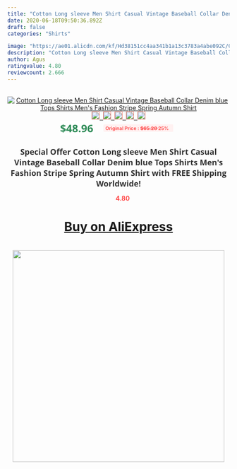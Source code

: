 ```yaml
---
title: "Cotton Long sleeve Men Shirt Casual Vintage Baseball Collar Denim blue Tops Shirts Men's Fashion Stripe Spring  Autumn Shirt"
date: 2020-06-18T09:50:36.892Z
draft: false
categories: "Shirts"

image: "https://ae01.alicdn.com/kf/Hd38151cc4aa341b1a13c3783a4abe092C/Cotton-Long-sleeve-Men-Shirt-Casual-Vintage-Baseball-Collar-Denim-blue-Tops-Shirts-Men-s-Fashion.jpg"
description: "Cotton Long sleeve Men Shirt Casual Vintage Baseball Collar Denim blue Tops Shirts Men's Fashion Stripe Spring  Autumn Shirt"
author: Agus
ratingvalue: 4.80
reviewcount: 2.666
---
```

<br>
<div style="text-align: center;">
<a href="https://s.click.aliexpress.com/e/_AVAfRr" target="_blank" rel="nofollow noopener noreferrer"><img alt="Cotton Long sleeve Men Shirt Casual Vintage Baseball Collar Denim blue Tops Shirts Men's Fashion Stripe Spring  Autumn Shirt" class="magnifier-image" src="https://ae01.alicdn.com/kf/Hd38151cc4aa341b1a13c3783a4abe092C/Cotton-Long-sleeve-Men-Shirt-Casual-Vintage-Baseball-Collar-Denim-blue-Tops-Shirts-Men-s-Fashion.jpg_640x640.jpg">
<br>
<img style="border:1px solid salmon" src="https://ae01.alicdn.com/kf/Hd38151cc4aa341b1a13c3783a4abe092C/Cotton-Long-sleeve-Men-Shirt-Casual-Vintage-Baseball-Collar-Denim-blue-Tops-Shirts-Men-s-Fashion.jpg_120x120.jpg">&nbsp;&nbsp;<img style="border:1px solid salmon" src="https://ae01.alicdn.com/kf/H91a69d5125774823a87f88e0e7a10190z/Cotton-Long-sleeve-Men-Shirt-Casual-Vintage-Baseball-Collar-Denim-blue-Tops-Shirts-Men-s-Fashion.jpg_120x120.jpg">&nbsp;&nbsp;<img style="border:1px solid salmon" src="https://ae01.alicdn.com/kf/H5601cf9699c24aa5b932ab8c6e4c89faf/Cotton-Long-sleeve-Men-Shirt-Casual-Vintage-Baseball-Collar-Denim-blue-Tops-Shirts-Men-s-Fashion.jpg_120x120.jpg">&nbsp;&nbsp;<img style="border:1px solid salmon" src="https://ae01.alicdn.com/kf/Hd82d758ebc40416f92e8ffd72e0fa537i/Cotton-Long-sleeve-Men-Shirt-Casual-Vintage-Baseball-Collar-Denim-blue-Tops-Shirts-Men-s-Fashion.jpg_120x120.jpg">&nbsp;&nbsp;<img style="border:1px solid salmon" src="https://ae01.alicdn.com/kf/Hc9205e302f3841ac84acceb2713478b6I/Cotton-Long-sleeve-Men-Shirt-Casual-Vintage-Baseball-Collar-Denim-blue-Tops-Shirts-Men-s-Fashion.jpg_120x120.jpg"></a></div><br0>
<div style="text-align: center;"><span style="background-color: white; border: 0px; box-sizing: border-box; color: seagreen; display: inline-block; font-family: &quot;open sans&quot; , &quot;arial&quot; , &quot;helvetica&quot; , sans-serif , &quot;heiti&quot;; font-size: 24px; font-stretch: inherit; font-weight: 700; line-height: inherit; margin: 0px 10px 0px 0px; padding: 0px; vertical-align: middle;">$48.96 </span>
<span style="background: rgb(255 , 241 , 241); border-radius: 3px; border: 0px; box-sizing: border-box; color: #ff4747; display: inline-block; font-family: inherit; font-size: 12px; font-stretch: inherit; font-style: inherit; font-variant: inherit; font-weight: 600; line-height: inherit; margin: 0px; padding: 2px 5px; transform: scale(0.9); vertical-align: middle;">Original Price : <b style="text-decoration: line-through;">$65.28 </b> 25%&nbsp;&nbsp;</span></div>
<h1 style="color: #333333; display: inline-block; font-family: &quot;open sans&quot; , &quot;arial&quot; , &quot;helvetica&quot; , sans-serif , &quot;heiti&quot;; font-size: 18px; font-stretch: inherit; font-weight: 700; text-align: center;">Special Offer Cotton Long sleeve Men Shirt Casual Vintage Baseball Collar Denim blue Tops Shirts Men's Fashion Stripe Spring  Autumn Shirt with FREE Shipping Worldwide!</h1>
<div style="color: #ff4747; text-align: center;">
<img src="https://4.bp.blogspot.com/-M0ZcTcb-5uY/XleCXlxnR4I/AAAAAAAAAEc/OrjgMkXV1oMQFaCRZj5HQwOCBcu3w1FegCPcBGAYYCw/s1600/star.png" style="height: 15px;">&nbsp;<b>4.80</b></div>
<div class="button_cont" align="center"><a class="buynow_a" href="https://s.click.aliexpress.com/e/_AVAfRr" target="_blank" rel="nofollow noopener noreferrer"><H1>Buy on AliExpress</H1></a></div><br>
<div class="separator" style="clear: both; text-align: center;">
<img src="https://lh3.googleusercontent.com/-pTy5HemUv9M/XlePHvY0dAI/AAAAAAAAAE4/0nX5iRUoIWY8eMW9Dpxeirr157OZliDIgCLcBGAsYHQ/s1600/badge.gif" width="480">
</div>
